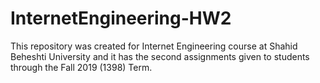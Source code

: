 # InternetEngineering-HW2

This repository was created for Internet Engineering course at Shahid Beheshti University and it has the second assignments given to students through the Fall 2019 (1398) Term.